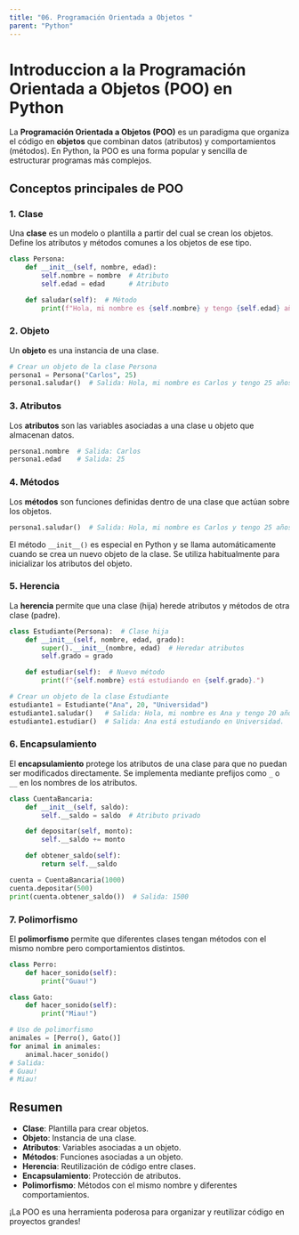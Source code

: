```yaml
---
title: "06. Programación Orientada a Objetos "
parent: "Python"
---
```


# Introduccion a la Programación Orientada a Objetos (POO) en Python

La **Programación Orientada a Objetos (POO)** es un paradigma que organiza el código en **objetos** que combinan datos (atributos) y comportamientos (métodos). En Python, la POO es una forma popular y sencilla de estructurar programas más complejos.

## Conceptos principales de POO

### 1. Clase
Una **clase** es un modelo o plantilla a partir del cual se crean los objetos. Define los atributos y métodos comunes a los objetos de ese tipo.
```python
class Persona:
    def __init__(self, nombre, edad):
        self.nombre = nombre  # Atributo
        self.edad = edad      # Atributo

    def saludar(self):  # Método
        print(f"Hola, mi nombre es {self.nombre} y tengo {self.edad} años.")
```

### 2. Objeto
Un **objeto** es una instancia de una clase.
```python
# Crear un objeto de la clase Persona
persona1 = Persona("Carlos", 25)
persona1.saludar()  # Salida: Hola, mi nombre es Carlos y tengo 25 años.
```

### 3. Atributos
Los **atributos** son las variables asociadas a una clase u objeto que almacenan datos.
```python
persona1.nombre  # Salida: Carlos
persona1.edad    # Salida: 25
```

### 4. Métodos
Los **métodos** son funciones definidas dentro de una clase que actúan sobre los objetos.
```python
persona1.saludar()  # Salida: Hola, mi nombre es Carlos y tengo 25 años.
```
El método `__init__()` es especial en Python y se llama automáticamente cuando se crea un nuevo objeto de la clase. Se utiliza habitualmente para inicializar los atributos del objeto.

### 5. Herencia
La **herencia** permite que una clase (hija) herede atributos y métodos de otra clase (padre).
```python
class Estudiante(Persona):  # Clase hija
    def __init__(self, nombre, edad, grado):
        super().__init__(nombre, edad)  # Heredar atributos
        self.grado = grado

    def estudiar(self):  # Nuevo método
        print(f"{self.nombre} está estudiando en {self.grado}.")

# Crear un objeto de la clase Estudiante
estudiante1 = Estudiante("Ana", 20, "Universidad")
estudiante1.saludar()   # Salida: Hola, mi nombre es Ana y tengo 20 años.
estudiante1.estudiar()  # Salida: Ana está estudiando en Universidad.
```

### 6. Encapsulamiento
El **encapsulamiento** protege los atributos de una clase para que no puedan ser modificados directamente. Se implementa mediante prefijos como `_` o `__` en los nombres de los atributos.
```python
class CuentaBancaria:
    def __init__(self, saldo):
        self.__saldo = saldo  # Atributo privado

    def depositar(self, monto):
        self.__saldo += monto

    def obtener_saldo(self):
        return self.__saldo

cuenta = CuentaBancaria(1000)
cuenta.depositar(500)
print(cuenta.obtener_saldo())  # Salida: 1500
```

### 7. Polimorfismo
El **polimorfismo** permite que diferentes clases tengan métodos con el mismo nombre pero comportamientos distintos.
```python
class Perro:
    def hacer_sonido(self):
        print("Guau!")

class Gato:
    def hacer_sonido(self):
        print("Miau!")

# Uso de polimorfismo
animales = [Perro(), Gato()]
for animal in animales:
    animal.hacer_sonido()
# Salida:
# Guau!
# Miau!
```

## Resumen
- **Clase**: Plantilla para crear objetos.
- **Objeto**: Instancia de una clase.
- **Atributos**: Variables asociadas a un objeto.
- **Métodos**: Funciones asociadas a un objeto.
- **Herencia**: Reutilización de código entre clases.
- **Encapsulamiento**: Protección de atributos.
- **Polimorfismo**: Métodos con el mismo nombre y diferentes comportamientos.

¡La POO es una herramienta poderosa para organizar y reutilizar código en proyectos grandes!

